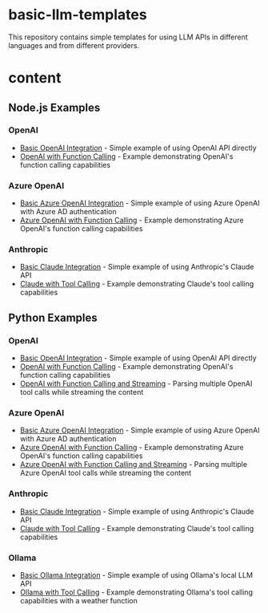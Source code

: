 # basic-llm-templates

This repository contains simple templates for using LLM APIs in different languages and from different providers.

# content

## Node.js Examples

### OpenAI

- [Basic OpenAI Integration](node/src/openai/openai_basic.ts) - Simple example of using OpenAI API directly
- [OpenAI with Function Calling](node/src/openai/openai_tools.ts) - Example demonstrating OpenAI's function calling capabilities

### Azure OpenAI

- [Basic Azure OpenAI Integration](node/src/openai/azure_openai_basic.ts) - Simple example of using Azure OpenAI with Azure AD authentication
- [Azure OpenAI with Function Calling](node/src/openai/azure_openai_tools.ts) - Example demonstrating Azure OpenAI's function calling capabilities

### Anthropic

- [Basic Claude Integration](node/src/anthropic/claude_basic.ts) - Simple example of using Anthropic's Claude API
- [Claude with Tool Calling](node/src/anthropic/claude_tools.ts) - Example demonstrating Claude's tool calling capabilities

## Python Examples

### OpenAI

- [Basic OpenAI Integration](python/openai/openai_basic.py) - Simple example of using OpenAI API directly
- [OpenAI with Function Calling](python/openai/openai_tools.py) - Example demonstrating OpenAI's function calling capabilities
- [OpenAI with Function Calling and Streaming](python/openai/openai_tools_with_streaming.py) - Parsing multiple OpenAI tool calls while streaming the content

### Azure OpenAI

- [Basic Azure OpenAI Integration](python/openai/azure_openai_basic.py) - Simple example of using Azure OpenAI with Azure AD authentication
- [Azure OpenAI with Function Calling](python/openai/azure_openai_tools.py) - Example demonstrating Azure OpenAI's function calling capabilities
- [Azure OpenAI with Function Calling and Streaming](python/openai/azure_openai_tools_with_streaming.py) - Parsing multiple Azure OpenAI tool calls while streaming the content

### Anthropic

- [Basic Claude Integration](python/anthropic/claude_basic.py) - Simple example of using Anthropic's Claude API
- [Claude with Tool Calling](python/anthropic/claude_tools.py) - Example demonstrating Claude's tool calling capabilities

### Ollama

- [Basic Ollama Integration](python/ollama/ollama_basic.py) - Simple example of using Ollama's local LLM API
- [Ollama with Tool Calling](python/ollama/ollama_tools.py) - Example demonstrating Ollama's tool calling capabilities with a weather function
